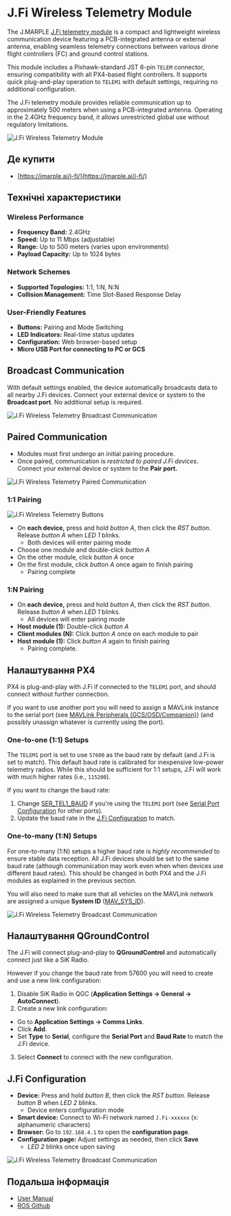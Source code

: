# J.Fi Wireless Telemetry Module

The J.MARPLE [J.Fi telemetry module](https://jmarple.ai/j-fi/) is a compact and lightweight wireless communication device featuring a PCB-integrated antenna or external antenna, enabling seamless telemetry connections between various drone flight controllers (FC) and ground control stations.

This module includes a Pixhawk-standard JST 6-pin `TELEM` connector, ensuring compatibility with all PX4-based flight controllers.
It supports quick plug-and-play operation to `TELEM1` with default settings, requiring no additional configuration.

The J.Fi telemetry module provides reliable communication up to approximately 500 meters when using a PCB-integrated antenna.
Operating in the 2.4GHz frequency band, it allows unrestricted global use without regulatory limitations.

![J.Fi Wireless Telemetry Module](../../assets/hardware/telemetry/jmarple/jfi_telemetry_module.png)

## Де купити

- [https://jmarple.ai/j-fi/](https://jmarple.ai/j-fi/)

## Технічні характеристики

### Wireless Performance

- **Frequency Band:** 2.4GHz
- **Speed:** Up to 11 Mbps (adjustable)
- **Range:** Up to 500 meters (varies upon environments)
- **Payload Capacity:** Up to 1024 bytes

### Network Schemes

- **Supported Topologies:** 1:1, 1:N, N:N
- **Collision Management:** Time Slot-Based Response Delay

### User-Friendly Features

- **Buttons:** Pairing and Mode Switching
- **LED Indicators:** Real-time status updates
- **Configuration:** Web browser-based setup
- **Micro USB Port for connecting to PC or GCS**

## Broadcast Communication

With default settings enabled, the device automatically broadcasts data to all nearby J.Fi devices.
Connect your external device or system to the **Broadcast port**.
No additional setup is required.

![J.Fi Wireless Telemetry Broadcast Communication](../../assets/hardware/telemetry/jmarple/jfi_telemetry_broadcast.png)

## Paired Communication

- Modules must first undergo an initial pairing procedure.
- Once paired, communication is _restricted to paired J.Fi devices_. Connect your external device or system to the **Pair port.**

![J.Fi Wireless Telemetry Paired Communication](../../assets/hardware/telemetry/jmarple/jfi_telemetry_paired.png)

### 1:1 Pairing

![J.Fi Wireless Telemetry Buttons](../../assets/hardware/telemetry/jmarple/jfi_telemetry_buttons.png)

- On **each device,** press and hold _button A_, then click the _RST button_.
  Release _button A_ when _LED 1_ blinks.
  - Both devices will enter pairing mode
- Choose one module and double-click _button A_
- On the other module, click _button A_ once
- On the first module, click _button A_ once again to finish pairing
  - Pairing complete

### 1:N Pairing

- On **each device,** press and hold _button A_, then click the _RST button_.
  Release _button A_ when _LED 1_ blinks.
  - All devices will enter pairing mode
- **Host module (1):** Double-click _button A_
- **Client modules (N):** Click _button A_ once on each module to pair
- **Host module (1):** Click _button A_ again to finish pairing
  - Pairing complete.

<lite-youtube videoid="CnjhTfvARmw" title="J.Fi Wireless Telemetry Module Pairing Guide"/>

## Налаштування PX4

PX4 is plug-and-play with J.Fi if connected to the `TELEM1` port, and should connect without further connection.

If you want to use another port you will need to assign a MAVLink instance to the serial port (see [MAVLink Peripherals (GCS/OSD/Companion)](../peripherals/mavlink_peripherals.md)) (and possibly unassign whatever is currently using the port).

### One-to-one (1:1) Setups

The `TELEM1` port is set to use `57600` as the baud rate by default (and J.Fi is set to match).
This default baud rate is calibrated for inexpensive low-power telemetry radios.
While this should be sufficient for 1:1 setups, J.Fi will work with much higher rates (i.e., `115200`).

If you want to change the baud rate:

1. Change [SER_TEL1_BAUD](../advanced_config/parameter_reference.md#SER_TEL1_BAUD) if you're using the `TELEM1` port (see [Serial Port Configuration](../peripherals/serial_configuration.md) for other ports).
2. Update the baud rate in the [J.Fi Configuration](#j-fi-configuration) to match.

### One-to-many (1:N) Setups

For one-to-many (1:N) setups a higher baud rate is _highly recommended_ to ensure stable data reception.
All J.Fi devices should be set to the same baud rate (although communication may work even when when devices use different baud rates).
This should be changed in both PX4 and the J.Fi modules as explained in the previous section.

You will also need to make sure that all vehicles on the MAVLink network are assigned a unique **System ID** ([MAV_SYS_ID](../advanced_config/parameter_reference.md#MAV_SYS_ID)).

![J.Fi Wireless Telemetry Broadcast Communication](../../assets/hardware/telemetry/jmarple/jfi_telemetry_usage.png)

<lite-youtube videoid="tPeJA2gn7Zw" title="Simultaneous Control using J.Fi Wireless Telemetry Module"/>

## Налаштування QGroundControl

The J.Fi will connect plug-and-play to **QGroundControl** and automatically connect just like a SiK Radio.

However if you change the baud rate from 57600 you will need to create and use a new link configuration:

1. Disable SiK Radio in QGC (**Application Settings → General → AutoConnect**).
2. Create a new link configuration:
  - Go to **Application Settings → Comms Links**.
  - Click **Add**.
  - Set **Type** to **Serial**, configure the **Serial Port** and **Baud Rate** to match the J.Fi device.
3. Select **Connect** to connect with the new configuration.

## J.Fi Configuration

- **Device:** Press and hold _button B_, then click the _RST button_.
  Release _button B_ when _LED 2_ blinks.
  - Device enters configuration mode
- **Smart device:** Connect to Wi-Fi network named `J.Fi-xxxxxx` (x: alphanumeric characters)
- **Browser:** Go to `192.168.4.1` to open the **configuration page**.
- **Configuration page:** Adjust settings as needed, then click **Save**
  - _LED 2_ blinks once upon saving

![J.Fi Wireless Telemetry Broadcast Communication](../../assets/hardware/telemetry/jmarple/jfi_telemetry_config.jpg)

## Подальша інформація

- [User Manual](https://docs.google.com/document/d/1NaVwOLuMCuNpd0uxgilXZ_qfHAnsFgBmaPxX9WGY2h4/edit?usp=sharing)
- [ROS Github](https://github.com/SUV-Lab/J-Fi)
